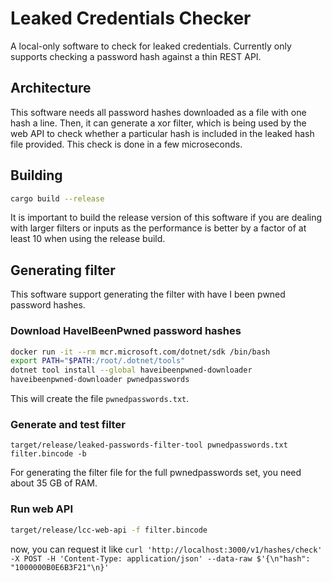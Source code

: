 # Leaked Credentials Checker

A local-only software to check for leaked credentials. Currently only supports checking a password hash against a thin REST API.

## Architecture

This software needs all password hashes downloaded as a file with one hash a line. Then, it can generate a xor filter, which is being used by the web API to check whether a particular hash is included in the leaked hash file provided. This check is done in a few microseconds.

## Building

```bash
cargo build --release
```

It is important to build the release version of this software if you are dealing with larger filters or inputs as the performance is better by a factor of at least 10 when using the release build.

## Generating filter

This software support generating the filter with have I been pwned password hashes.

### Download HaveIBeenPwned password hashes

```bash
docker run -it --rm mcr.microsoft.com/dotnet/sdk /bin/bash
export PATH="$PATH:/root/.dotnet/tools"
dotnet tool install --global haveibeenpwned-downloader
haveibeenpwned-downloader pwnedpasswords
```

This will create the file `pwnedpasswords.txt`.

### Generate and test filter

`target/release/leaked-passwords-filter-tool pwnedpasswords.txt filter.bincode -b`

For generating the filter file for the full pwnedpasswords set, you need about 35 GB of RAM.

### Run web API

```bash
target/release/lcc-web-api -f filter.bincode
```

now, you can request it like `curl 'http://localhost:3000/v1/hashes/check' -X POST -H 'Content-Type: application/json' --data-raw $'{\n"hash": "1000000B0E6B3F21"\n}'`
